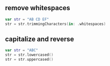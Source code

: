 ## remove whitespaces
```swift
var str = "AB CD EF"
str = str.trimmingCharacters(in: .whitespaces)
```

## capitalize and reverse
```swift
var str = "ABC"
str = str.lowercased()
str = str.uppercased()
```